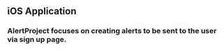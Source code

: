 ## iOS Application
### AlertProject focuses on  creating alerts to be sent to the user via sign up page.
